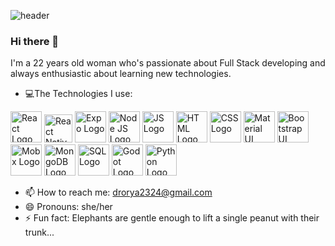 

![header](https://i.postimg.cc/C1J2B9Vh/My-Post.png)

### Hi there 👋

I'm a 22 years old woman who's passionate about Full Stack developing and always enthusiastic about learning new technologies.


- :computer:The Technologies I use:

<img src="https://www.logolynx.com/images/logolynx/e1/e12c387bd8ebccf18a4741b4b83a6d71.png" alt="React Logo"  height="50"> <img src="https://assets-global.website-files.com/5d9bc5d562ffc2869b470941/5e1f9804b36ff7196d4b72a0_logo-react-native-tech.png" alt="React Native Logo"  height="45">
<img src="https://res.cloudinary.com/practicaldev/image/fetch/s--5N472VlU--/c_imagga_scale,f_auto,fl_progressive,h_900,q_auto,w_1600/https://repository-images.githubusercontent.com/65750241/79017180-d4ce-11e9-9955-3f0a7be00c7a" alt="Expo Logo"  height="50">
<img src="https://d2eip9sf3oo6c2.cloudfront.net/tags/images/000/000/256/full/nodejslogo.png" alt="Node JS Logo"  height="50">
<img src="https://www.vitoshacademy.com/wp-content/uploads/2015/04/JS.png" alt="JS Logo"  height="50">
<img src="https://upload.wikimedia.org/wikipedia/commons/thumb/6/61/HTML5_logo_and_wordmark.svg/1200px-HTML5_logo_and_wordmark.svg.png" alt="HTML Logo"  height="50">
<img src="https://upload.wikimedia.org/wikipedia/commons/d/d5/CSS3_logo_and_wordmark.svg" alt="CSS Logo"  height="50">
<img src="https://miro.medium.com/max/3840/1*z3V7CxdSbGGdOMU0K0X7zg.png" alt="Material UI Logo"  height="50">
<img src="https://raw.githubusercontent.com/angular-ui/angular-ui.github.com/master/logo/UI_Shield_Bootstrap.png" alt="Bootstrap UI Logo"  height="50">
<img src="https://mobx.js.org/img/mobx.png" alt="Mobx Logo"  height="50">
<img src="https://cdn.app.compendium.com/uploads/user/e7c690e8-6ff9-102a-ac6d-e4aebca50425/f4a5b21d-66fa-4885-92bf-c4e81c06d916/Image/e5eee315a17de0d7f56117077eb71fa9/mongo.png" alt="MongoDB Logo"  height="50">
<img src="https://markdpatton.files.wordpress.com/2020/03/azuresqllogo.png" alt="SQL Logo"  height="50">
<img src="https://upload.wikimedia.org/wikipedia/commons/thumb/5/5a/Godot_logo.svg/1200px-Godot_logo.svg.png" alt="Godot Logo"  height="50">
<img src="https://res.cloudinary.com/practicaldev/image/fetch/s--uSnYxWbN--/c_imagga_scale,f_auto,fl_progressive,h_900,q_auto,w_1600/https://external-content.duckduckgo.com/iu/%3Fu%3Dhttps%253A%252F%252Fyourdevops.org%252Fwp-content%252Fuploads%252F2019%252F03%252Fpython3.jpg%26f%3D1%26nofb%3D1" alt="Python Logo"  height="50">


- 📫 How to reach me: drorya2324@gmail.com
- 😄 Pronouns: she/her
- ⚡ Fun fact: Elephants are gentle enough to lift a single peanut with their trunk...

